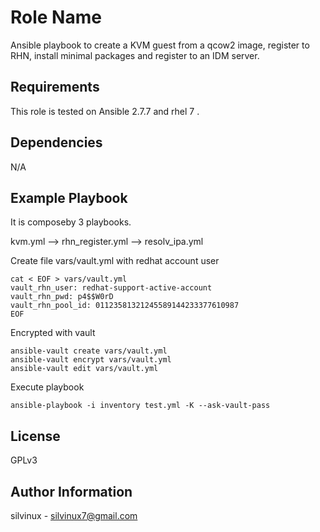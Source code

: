 Role Name
=========

Ansible playbook to create a KVM guest from a qcow2 image, register to RHN, install minimal packages and register to an IDM server.

Requirements
------------

This role is tested on Ansible 2.7.7 and rhel 7 .

Dependencies
------------
N/A

Example Playbook
----------------
It is composeby 3 playbooks.

kvm.yml --> rhn_register.yml --> resolv_ipa.yml

 Create file vars/vault.yml with redhat account user
```
cat < EOF > vars/vault.yml 
vault_rhn_user: redhat-support-active-account 
vault_rhn_pwd: p4$$W0rD
vault_rhn_pool_id: 01123581321245589144233377610987
EOF
```
Encrypted with vault

```
ansible-vault create vars/vault.yml
ansible-vault encrypt vars/vault.yml
ansible-vault edit vars/vault.yml
```

Execute playbook

```
ansible-playbook -i inventory test.yml -K --ask-vault-pass
```


License
-------

GPLv3

Author Information
------------------
silvinux - silvinux7@gmail.com
